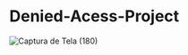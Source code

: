 # Denied-Acess-Project
![Captura de Tela (180)](https://user-images.githubusercontent.com/79578694/112508088-ff5a6d00-8d6d-11eb-9c63-6b69d015524a.png)


